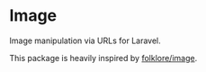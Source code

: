 # Image

Image manipulation via URLs for Laravel.

This package is heavily inspired by [folklore/image](https://github.com/folkloreinc/laravel-image-legacy).
